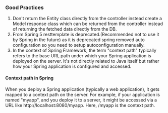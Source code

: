 ### Good Practices
1. Don't return the Entity class directly from the controller instead create a Model response class which can be returned from the controller instead of returning the fetched data directly from the DB.
2. From Spring 5 resttemplate is deprecated.(Recommended not to use it by Spring in the future) as it is deprecated spring removed auto configuration so you need to setup autoconfiguration manually.
3. In the context of Spring Framework, the term "context path" typically refers to the base URL path under which your Spring application is deployed on the server. It's not directly related to Java itself but rather how your Spring application is configured and accessed.

#### Context path in Spring
When you deploy a Spring application (typically a web application), it gets mapped to a context path on the server. For example, if your application is named "myapp", and you deploy it to a server, it might be accessed via a URL like http://localhost:8080/myapp. Here, /myapp is the context path.